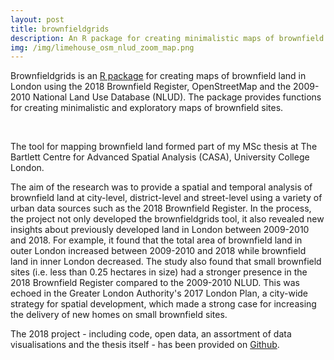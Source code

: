 ```yaml
---
layout: post
title: brownfieldgrids
description: An R package for creating minimalistic maps of brownfield land in London
img: /img/limehouse_osm_nlud_zoom_map.png
---
```


Brownfieldgrids is an <a href="https://github.com/lbuk/brownfieldgrids">R package</a> for creating maps of brownfield land in London using the 2018 Brownfield Register, OpenStreetMap and the 2009-2010 National Land Use Database (NLUD). The package provides functions for creating minimalistic and exploratory maps of brownfield sites.

<div class="img_row">
		<img class="col homepage" src="{{ site.baseurl }}/img/limehouse_osm_borough.png" alt="" class="responsive" align="middle" title=""/>
		<img class="col homepage" src="{{ site.baseurl }}/img/limehouse_osm_satellite_map.png" alt="" class="responsive" align = "middle" title=""/>
		<img class="col homepage" src="{{ site.baseurl }}/img/limehouse_osm_nlud_map.png" alt="" class="responsive" align="middle" title=""/>
		<img class="col homepage" src="{{ site.baseurl }}/img/limehouse_nlud_register_map.png" alt="" class="responsive" align = "middle" title=""/>
</div>

The tool for mapping brownfield land formed part of my MSc thesis at The Bartlett Centre for Advanced Spatial Analysis (CASA), University College London. 

The aim of the research was to provide a spatial and temporal analysis of brownfield land at city-level, district-level and street-level using a variety of urban data sources such as the 2018 Brownfield Register. In the process, the project not only developed the brownfieldgrids tool, it also revealed new insights about previously developed land in London between 2009-2010 and 2018. For example, it found that the total area of brownfield land in outer London increased between 2009-2010 and 2018 while brownfield land in inner London decreased. The study also found that small brownfield sites (i.e. less than 0.25 hectares in size) had a stronger presence in the 2018 Brownfield Register compared to the 2009-2010 NLUD. This was echoed in the Greater London Authority's 2017 London Plan, a city-wide strategy for spatial development, which made a strong case for increasing the delivery of new homes on small brownfield sites.

The 2018 project - including code, open data, an assortment of data visualisations and the thesis itself - has been provided on <a href="https://github.com/lbuk/masters_dissertation">Github</a>.
